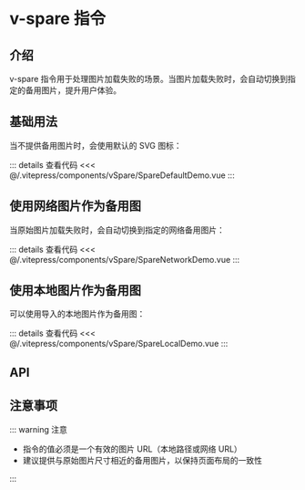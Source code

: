 # v-spare 指令

## 介绍

v-spare 指令用于处理图片加载失败的场景。当图片加载失败时，会自动切换到指定的备用图片，提升用户体验。

## 基础用法

当不提供备用图片时，会使用默认的 SVG 图标：

<SpareDefaultDemo/>

::: details 查看代码
<<< @/.vitepress/components/vSpare/SpareDefaultDemo.vue
:::

## 使用网络图片作为备用图

当原始图片加载失败时，会自动切换到指定的网络备用图片：

<SpareNetworkDemo/>

::: details 查看代码
<<< @/.vitepress/components/vSpare/SpareNetworkDemo.vue
:::

## 使用本地图片作为备用图

可以使用导入的本地图片作为备用图：

<SpareLocalDemo/>

::: details 查看代码
<<< @/.vitepress/components/vSpare/SpareLocalDemo.vue
:::

## API

<ApiTable :data="props"/>

## 注意事项

::: warning 注意

- 指令的值必须是一个有效的图片 URL（本地路径或网络 URL）
- 建议提供与原始图片尺寸相近的备用图片，以保持页面布局的一致性

:::

<script setup>
import SpareNetworkDemo from '../.vitepress/components/vSpare/SpareNetworkDemo.vue'
import SpareLocalDemo from '../.vitepress/components/vSpare/SpareLocalDemo.vue'
import SpareDefaultDemo from '../.vitepress/components/vSpare/SpareDefaultDemo.vue'
import ApiTable from '../.vitepress/components/ApiTable.vue';

const props = [
  {
    name: 'value',
    type: 'string',
    required: false,
    description: '备用图片的URL地址，如果不提供则使用默认的SVG图标',
    default: 'Svg',
  },
];
</script>
